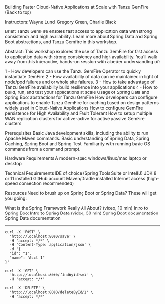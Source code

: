 Building Faster Cloud-Native Applications at Scale with Tanzu GemFire (Back to top)

Instructors: Wayne Lund, Gregory Green, Charlie Black

Brief: Tanzu GemFire enables fast access to application data with strong consistency and high availability. Learn more about Spring Data and Spring Boot abstractions, and Tanzu Gemfire in this workshop.

Abstract:
This workshop explores the use of Tanzu GemFire for fast access to application data with strong consistency and high availability. You’ll walk away from this interactive, hands-on session with a better understanding of:

1 - How developers can use the Tanzu GemFire Operator to quickly instantiate GemFire
2 - How availability of data can be maintained in light of node/pod failures and or whole site failures.
3 - How to take advantage of Tanzu GemFire availability build resilience into your applications
4 - How to build, run, and test your applications at scale
Usage of Spring Data and Spring Boot abstractions for Tanzu GemFire
How developers can configure applications to enable Tanzu GemFire for caching based on design patterns widely used in Cloud-Native Applications
How to configure GemFire persistence for High Availability and Fault Tolerant
How to setup multiple WAN replication clusters for active-active for active passive GemFire clusters

Prerequisites
Basic Java development skills, including the ability to run Apache Maven commands.
Basic understanding of Spring Data, Spring Caching, Spring Boot and Spring Test.
Familiarity with running basic OS commands from a command prompt.

Hardware Requirements
A modern-spec windows/linux/mac laptop or desktop

Technical Requirements
IDE of choice (Spring Tools Suite or IntelliJ)
JDK 8 or 11 installed
GitHub account
Maven/Gradle installed
Internet access (high-speed connection recommended)

Resources
Need to brush up on Spring Boot or Spring Data? These will get you going:

What is the Spring Framework Really All About? (video, 10 min)
Intro to Spring Boot
Intro to Spring Data (video, 30 min)
Spring Boot documentation
Spring Data documentation


------


```shell script
curl -X 'POST' \
  'http://localhost:8080/save' \
  -H 'accept: */*' \
  -H 'Content-Type: application/json' \
  -d '{
  "id": "1",
  "name": "Acct 1"
}'
```


```shell script
curl -X 'GET' \
  'http://localhost:8080/findById?s=1' \
  -H 'accept: */*'
```


```shell script
curl -X 'DELETE' \
  'http://localhost:8080/deleteById/1' \
  -H 'accept: */*'
  
```
